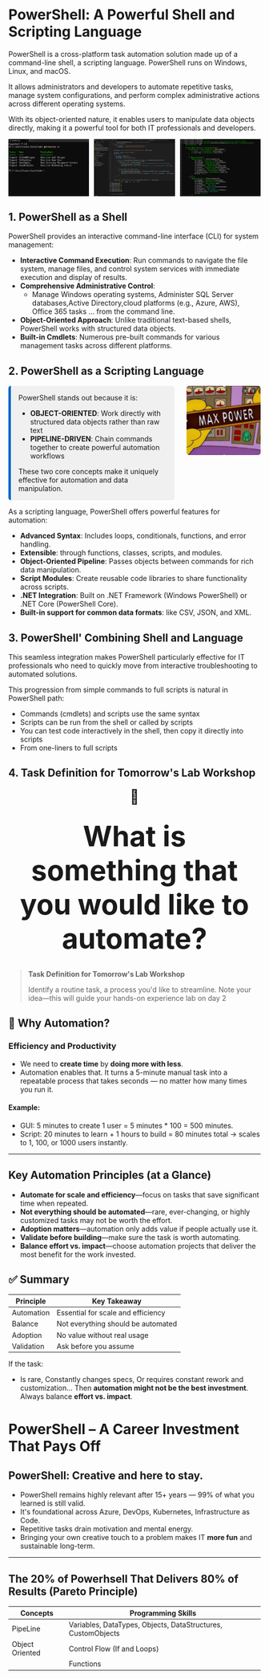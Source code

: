 # PowerShell: A Powerful Shell and Scripting Language

PowerShell is a cross-platform task automation solution made up of a command-line shell, a scripting language. PowerShell runs on Windows, Linux, and macOS.

It allows administrators and developers to automate repetitive tasks, manage system configurations, and perform complex administrative actions across different operating systems.

With its object-oriented nature, it enables users to manipulate data objects directly, making it a powerful tool for both IT professionals and developers.

<div style="display: flex; justify-content: space-between;">
    <img src="part1/whatispowershell/images/shell.png" alt="Shell" width="32%">
    <img src="part1/whatispowershell/images/code.png" alt="Code" width="32%">
    <img src="part1/whatispowershell/images/shellcode.png" alt="Shell and Code" width="32%">
</div>

## 1. PowerShell as a Shell

PowerShell provides an interactive command-line interface (CLI) for system management:

- **Interactive Command Execution**: Run commands to navigate the file system, manage files, and control system services with immediate execution and display of results.
- **Comprehensive Administrative Control**: 
  - Manage Windows operating systems, Administer SQL Server databases,Active Directory,cloud platforms (e.g., Azure, AWS), Office 365 tasks ... from the command line.
- **Object-Oriented Approach**: Unlike traditional text-based shells, PowerShell works with structured data objects.
- **Built-in Cmdlets**: Numerous pre-built commands for various management tasks across different platforms.

## 2. PowerShell as a Scripting Language

<div style="display: flex; align-items: flex-start; gap: 24px;">
  <div style="background-color: #f0f0f0; padding: 15px; border-radius: 5px; border-left: 5px solid #0066cc; flex: 2;">
    PowerShell stands out because it is:
    <ul>
      <li><b>OBJECT-ORIENTED</b>: Work directly with structured data objects rather than raw text</li>
      <li><b>PIPELINE-DRIVEN</b>: Chain commands together to create powerful automation workflows</li>
    </ul>
    These two core concepts make it uniquely effective for automation and data manipulation.
  </div>
  <div style="flex: 1; display: flex; justify-content: flex-end;">
    <img src="part1/whatispowershell/images/maxpower.png" alt="Max Power" style="max-width: 100%; height: auto; border-radius: 5px;">
  </div>
</div>

As a scripting language, PowerShell offers powerful features for automation:

- **Advanced Syntax**: Includes loops, conditionals, functions, and error handling.
- **Extensible**: through functions, classes, scripts, and modules.
- **Object-Oriented Pipeline**: Passes objects between commands for rich data manipulation.
- **Script Modules**: Create reusable code libraries to share functionality across scripts.
- **.NET Integration**: Built on .NET Framework (Windows PowerShell) or .NET Core (PowerShell Core).
- **Built-in support for common data formats**: like CSV, JSON, and XML.

## 3. PowerShell' Combining Shell and Language


This seamless integration makes PowerShell particularly effective for IT professionals who need to quickly move from interactive troubleshooting to automated solutions.

This progression from simple commands to full scripts is natural in PowerShell path:

- Commands (cmdlets) and scripts use the same syntax
- Scripts can be run from the shell or called by scripts
- You can test code interactively in the shell, then copy it directly into scripts
- From one-liners to full scripts

## 4. Task Definition for Tomorrow's Lab Workshop

<div align="center" style="font-size:2em;">
🤖

**<span style='font-size:2em;'>What is something that you would like to automate?</span>**
</div>

> **Task Definition for Tomorrow's Lab Workshop**
>
> Identify a routine task, a process you'd like to streamline. Note your idea—this will guide your hands-on experience lab on day 2



## 🚀 Why Automation?

###  **Efficiency and Productivity**
- We need to **create time** by **doing more with less**.
- Automation enables that. It turns a 5-minute manual task into a repeatable process that takes seconds — no matter how many times you run it.

#### Example:
- GUI: 5 minutes to create 1 user = 5 minutes * 100 = 500 minutes.
- Script: 20 minutes to learn + 1 hours to build = 80 minutes total → scales to 1, 100, or 1000 users instantly.

---

## Key Automation Principles (at a Glance)

- **Automate for scale and efficiency**—focus on tasks that save significant time when repeated.
- **Not everything should be automated**—rare, ever-changing, or highly customized tasks may not be worth the effort.
- **Adoption matters**—automation only adds value if people actually use it.
- **Validate before building**—make sure the task is worth automating.
- **Balance effort vs. impact**—choose automation projects that deliver the most benefit for the work invested.

## ✅ Summary

| Principle | Key Takeaway |
|----------|--------------|
| Automation | Essential for scale and efficiency |
| Balance | Not everything should be automated |
| Adoption | No value without real usage |
| Validation | Ask before you assume |



If the task:
- Is rare,  Constantly changes specs, Or requires constant rework and customization...
Then **automation might not be the best investment**.  
Always balance **effort vs. impact**.

# PowerShell – A Career Investment That Pays Off

##  PowerShell: Creative and here to stay.
- PowerShell remains highly relevant after 15+ years — 99% of what you learned is still valid.
- It's foundational across Azure, DevOps, Kubernetes, Infrastructure as Code.
- Repetitive tasks drain motivation and mental energy.
- Bringing your own creative touch to a problem makes IT **more fun** and sustainable long-term.

---

## The 20% of Powerhsell That Delivers 80% of Results (Pareto Principle)

| **Concepts**         | **Programming Skills**                                                                 |
|----------------------|--------------------------------------------------------------------------------------|
| PipeLine             | Variables, DataTypes, Objects, DataStructures, CustomObjects                         |
| Object Oriented      | Control Flow (If and Loops)                                              |
|                      | Functions                                                                            |